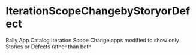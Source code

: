IterationScopeChangebyStoryorDefect
===================================

Rally App Catalog Iteration Scope Change apps modified to show only Stories or Defects rather than both
